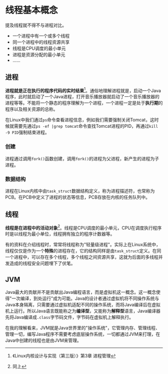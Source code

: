 # 线程基本概念

提及线程就不得不与进程对比。

- 一个进程中有一个或多个线程
- 同一个进程中的线程资源共享
- 线程是CPU调度的最小单元
- 进程是资源分配的最小单元
- ……

## 进程

**进程就是正在执行的程序代码的实时结果**[^1]。通俗地理解进程就是，启动一个Java程序，此时就启动了一个Java进程，打开音乐播放器就启动了一个音乐播放器的进程等等。不能将一个静态的程序理解为一个进程，一个进程一定是处于**执行期**的程序以及相关资源的总称。

在Linux中我们通过```ps```命令查看进程信息，例如我们需要强制关闭Tomcat，这时候就需要先通过```ps -ef |grep tomcat```命令查找Tomcat进程的PID，再通过```kill -9 PID```强制结束进程。

### 创建

进程通过调用```fork()```函数创建，调用```fork()```的进程为父进程，新产生的进程为子进程。

### 数据结构

进程在Linux内核中由```task_struct```数据结构定义，称为进程描述符，也常称为PCB。在PCB中定义了进程的状态等信息，PCB存放在内核的任务队列中。



## 线程

**线程是在进程中的活动对象**[^2]。线程是CPU调度的最小单元，CPU在调度执行程序时是以线程为最小单位，线程拥有独立的程序计数器等。

有的资料在介绍线程时，常常将线程称为"轻量级进程"。实际上在Linux系统中，线程仅仅是作为一个**特殊**的进程存在，它的结构同样是由```task_struct```定义。在同一个进程中，可以存在多个线程，多个线程之间资源共享，这就为后面的多线程并发造成的线程安全问题埋下了伏笔。



## JVM

Java最大的贡献并不是贡献出Java编程语言，而是虚拟机这一概念。这一概念使得"一次编译，到处运行"成为可能。Java的设计者通过虚拟机将不同操作系统与Java本身隔离，只需要通过虚拟机适配不同的操作系统，而将Java编译后在虚拟机上运行。所以Java语言既能称之为**编译型**，又能称为**解释型**语言，Java编译器先将Java编译成```.class```字节码文件，字节码在虚拟机上解释执行。

在我的理解看来，JVM就是Java世界里的"操作系统"，它管理内存、管理线程、管理一切，编写Java程序不需要考虑底层操作系统，一切都通过JVM来打理，在Java中创建的线程也是由JVM来管理。

<!--这里解释JVM中的线程与OS线程的映射关系，以及Java程序中的线程由谁来调度-->

[^1]: 《Linux内核设计与实现（第三版）》第3章 进程管理
[^2]: 同上